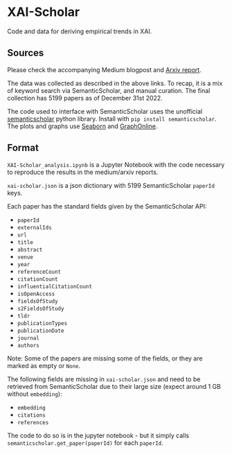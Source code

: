 # XAI-Scholar

Code and data for deriving empirical trends in XAI.

## Sources
Please check the accompanying Medium blogpost and [Arxiv report](http://arxiv.org/abs/2301.05433).

The data was collected as described in the above links. To recap, it is a mix of keyword search via SemanticScholar, and manual curation. The final collection has 5199 papers as of December 31st 2022.

The code used to interface with SemanticScholar uses the unofficial [semanticscholar](https://github.com/danielnsilva/semanticscholar) python library. Install with `pip install semanticscholar`. The plots and graphs use [Seaborn](https://seaborn.pydata.org/) and [GraphOnline](http://graphonline.ru/en/).

## Format
`XAI-Scholar_analysis.ipynb` is a Jupyter Notebook with the code necessary to reproduce the results in the medium/arxiv reports.

`xai-scholar.json` is a json dictionary with 5199 SemanticScholar `paperId` keys.

Each paper has the standard fields given by the SemanticScholar API:
* `paperId`
* `externalIds`
* `url`
* `title`
* `abstract`
* `venue`
* `year`
* `referenceCount`
* `citationCount`
* `influentialCitationCount`
* `isOpenAccess`
* `fieldsOfStudy`
* `s2FieldsOfStudy`
* `tldr`
* `publicationTypes`
* `publicationDate`
* `journal`
* `authors`

Note: Some of the papers are missing some of the fields, or they are marked as empty or `None`. 

The following fields are missing in `xai-scholar.json` and need to be retrieved from SemanticScholar due to their large size (expect around 1 GB without `embedding`):
* `embedding`
* `citations`
* `references`

The code to do so is in the jupyter notebook - but it simply calls `semanticscholar.get_paper(paperId)` for each `paperId`.
